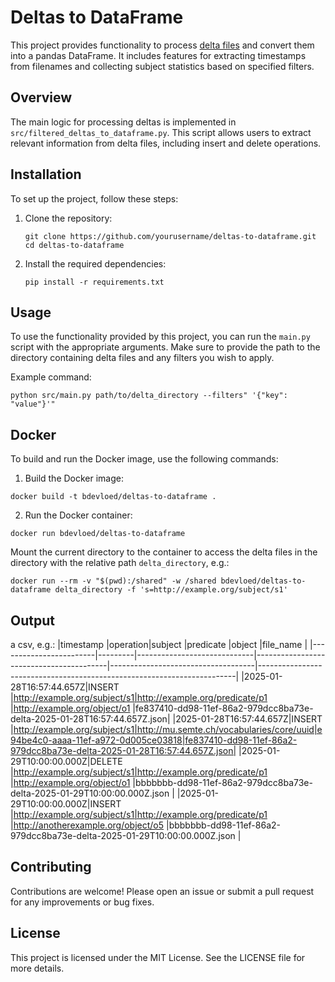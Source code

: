 # Deltas to DataFrame

This project provides functionality to process [delta files](https://github.com/lblod/delta-tutorial) and convert them into a pandas DataFrame. It includes features for extracting timestamps from filenames and collecting subject statistics based on specified filters.

## Overview

The main logic for processing deltas is implemented in `src/filtered_deltas_to_dataframe.py`. This script allows users to extract relevant information from delta files, including insert and delete operations.

## Installation

To set up the project, follow these steps:

1. Clone the repository:

   ```
   git clone https://github.com/yourusername/deltas-to-dataframe.git
   cd deltas-to-dataframe
   ```

2. Install the required dependencies:
   ```
   pip install -r requirements.txt
   ```

## Usage

To use the functionality provided by this project, you can run the `main.py` script with the appropriate arguments. Make sure to provide the path to the directory containing delta files and any filters you wish to apply.

Example command:

```
python src/main.py path/to/delta_directory --filters" '{"key": "value"}'"
```

## Docker

To build and run the Docker image, use the following commands:

1. Build the Docker image:

```
docker build -t bdevloed/deltas-to-dataframe .
```

2. Run the Docker container:

```
docker run bdevloed/deltas-to-dataframe
```

Mount the current directory to the container to access the delta files in the directory with the relative path `delta_directory`, e.g.:

```
docker run --rm -v "$(pwd):/shared" -w /shared bdevloed/deltas-to-dataframe delta_directory -f 's=http://example.org/subject/s1'
```

## Output

a csv, e.g.:
|timestamp |operation|subject |predicate |object |file_name |
|------------------------|---------|-----------------------------|-----------------------------------------|------------------------------------|------------------------------------------------------------------------|
|2025-01-28T16:57:44.657Z|INSERT |http://example.org/subject/s1|http://example.org/predicate/p1 |http://example.org/object/o1 |fe837410-dd98-11ef-86a2-979dcc8ba73e-delta-2025-01-28T16:57:44.657Z.json|
|2025-01-28T16:57:44.657Z|INSERT |http://example.org/subject/s1|http://mu.semte.ch/vocabularies/core/uuid|e94be4c0-aaaa-11ef-a972-0d005ce03818|fe837410-dd98-11ef-86a2-979dcc8ba73e-delta-2025-01-28T16:57:44.657Z.json|
|2025-01-29T10:00:00.000Z|DELETE |http://example.org/subject/s1|http://example.org/predicate/p1 |http://example.org/object/o1 |bbbbbbb-dd98-11ef-86a2-979dcc8ba73e-delta-2025-01-29T10:00:00.000Z.json |
|2025-01-29T10:00:00.000Z|INSERT |http://example.org/subject/s1|http://example.org/predicate/p1 |http://anotherexample.org/object/o5 |bbbbbbb-dd98-11ef-86a2-979dcc8ba73e-delta-2025-01-29T10:00:00.000Z.json |

## Contributing

Contributions are welcome! Please open an issue or submit a pull request for any improvements or bug fixes.

## License

This project is licensed under the MIT License. See the LICENSE file for more details.

```

```

